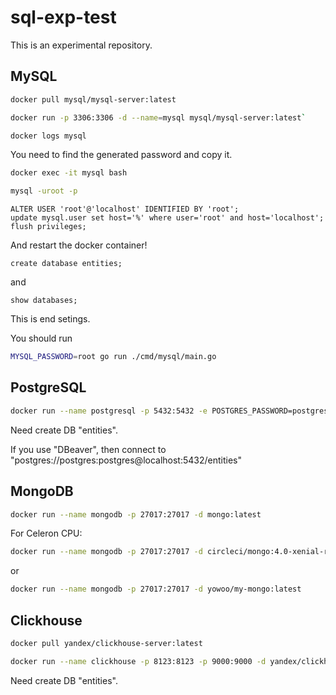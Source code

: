 # sql-exp-test

This is an experimental repository.


## MySQL

```bash
docker pull mysql/mysql-server:latest
``` 

```bash
docker run -p 3306:3306 -d --name=mysql mysql/mysql-server:latest`
``` 
 
```bash
docker logs mysql
``` 

You need to find the generated password and copy it. 

```bash
docker exec -it mysql bash
``` 

```bash
mysql -uroot -p
``` 

```mysql
ALTER USER 'root'@'localhost' IDENTIFIED BY 'root';
update mysql.user set host='%' where user='root' and host='localhost';
flush privileges;
```

And restart the docker container! 

```mysql
create database entities;
```

and 

```mysql
show databases;
```

This is end setings. 

You should run 
```bash
MYSQL_PASSWORD=root go run ./cmd/mysql/main.go
```


## PostgreSQL

```bash
docker run --name postgresql -p 5432:5432 -e POSTGRES_PASSWORD=postgres -d postgres:latest
```

Need create DB "entities".

If you use "DBeaver", then connect to "postgres://postgres:postgres@localhost:5432/entities" 


## MongoDB

```bash
docker run --name mongodb -p 27017:27017 -d mongo:latest
```

For Celeron CPU: 

```bash
docker run --name mongodb -p 27017:27017 -d circleci/mongo:4.0-xenial-ram
```

or 

```bash
docker run --name mongodb -p 27017:27017 -d yowoo/my-mongo:latest
```


## Clickhouse

```bash
docker pull yandex/clickhouse-server:latest
```

```bash
docker run --name clickhouse -p 8123:8123 -p 9000:9000 -d yandex/clickhouse-server:latest
```

Need create DB "entities".


